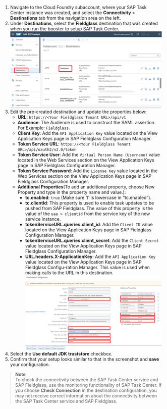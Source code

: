 1. Navigate to the Cloud Foundry subaccount, where your SAP Task Center instance was created, and select the **Connectivity** > **Destinations** tab from the navigation area on the left.  
2. Under **Destinations**, select the **Fieldglass** destination that was created when you run the booster to setup SAP Task Center.  
  ![Configure BTP Destinations 1](images/D1.png)
3. Edit the pre-created destination and update the properties below:  
   * __URL__: `https://<Your Fieldglass Tenant URL>/api/v1`
   * __Audience__: The Audience is used to construct the SAML assertion. For Example: `Fieldglass`.
   * __Client Key__: Add the `API Application Key` value located on the View Application Keys page in SAP Fieldglass Configuration Manager.
   * __Token Service URL__: `https://<Your Fieldglass Tenant URL>/api/oauth2/v2.0/token`
   * __Token Service User__: Add the `Virtual Person Name (Username)` value located in the Web Services section on the View Application Keys page in SAP Fieldglass Configuration Manager.
   * __Token Service Password__: Add the `License Key` value located in the Web Services section on the View Application Keys page in SAP Fieldglass Configuration Manager.
   * __Additional Properties__(To add an additional property, choose New Property and type in the property name and value.):
      * __tc.enabled__: `true`  (Make sure ‘t’ is lowercase in “tc.enabled”).
      * __tc.clientId__: This property is used to enable task updates to be pushed from SAP Fieldglass. The value of this property is the value of the `uaa > clientid` from the service key of the new service instance.
      * __tokenServiceURL.queries.client_id__: Add the `Client ID` value located on the View Application Keys page in SAP Fieldglass Configuration Manager.
      * __tokenServiceURL.queries.client_secret__: Add the `Client Secret` value located on the View Application Keys page in SAP Fieldglass Configuration Manager.
      * __URL.headers.X-ApplicationKey__: Add the `API Application Key` value located on the View Application Keys page in SAP Fieldglass Configu-ration Manager. This value is used when making calls to the URL in this destination.  
  ![Configure BTP Destinations 2](images/D2.png)
4. Select the **Use default JDK truststore** checkbox.  
5. Confirm that your setup looks similar to that in the screenshot and **save** your configuration.  

>**Note**  
>To check the connectivity between the SAP Task Center service and SAP Fieldglass, use the monitoring functionality of SAP Task Center. If you choose **Check Connection** in the destination configuration, you may not receive correct information about the connectivity between the SAP Task Center service and SAP Fieldglass.
